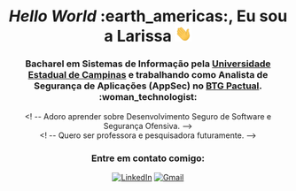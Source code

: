<h1 align="center"><i>Hello World</i> :earth_americas:, Eu sou a Larissa <img src="https://raw.githubusercontent.com/ABSphreak/ABSphreak/master/gifs/Hi.gif" width="30px" />  </h1>

<div align="center">
<h3> Bacharel em Sistemas de Informação pela <a href="https://www.unicamp.br/unicamp/">Universidade Estadual de Campinas</a> e trabalhando como Analista de Segurança de Aplicações (AppSec) no  <a href="https://www.btgpactual.com/">BTG Pactual</a>. :woman_technologist: <br> </h3>

<! -- Adoro aprender sobre Desenvolvimento Seguro de Software e Segurança Ofensiva. -->
</br>
<! -- Quero ser professora e pesquisadora futuramente. -->

</div>
<div align="center">
<h3>Entre em contato comigo:</h3>
<p>
<a href="https://www.linkedin.com/in/larissa-benevides/" target="_blank"><img alt="LinkedIn" src="https://img.shields.io/badge/linkedin-%230077B5.svg?&style=for-the-badge&logo=linkedin&logoColor=white" /></a> 
<a href="mailto:larissabenevidesvieira@gmail.com" target="_blank"><img alt="Gmail" src="https://img.shields.io/badge/Gmail-D14836?style=for-the-badge&logo=gmail&logoColor=white" /></a> 
</p>
</div>

<br/>



